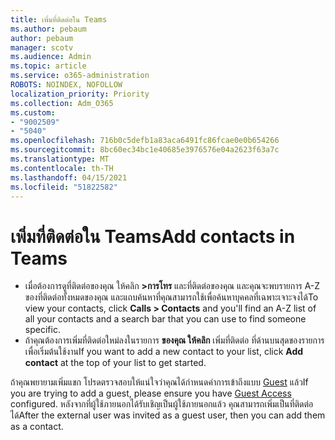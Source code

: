 ```yaml
---
title: เพิ่มที่ติดต่อใน Teams
ms.author: pebaum
author: pebaum
manager: scotv
ms.audience: Admin
ms.topic: article
ms.service: o365-administration
ROBOTS: NOINDEX, NOFOLLOW
localization_priority: Priority
ms.collection: Adm_O365
ms.custom:
- "9002509"
- "5040"
ms.openlocfilehash: 716b0c5defb1a83aca6491fc86fcae0e0b654266
ms.sourcegitcommit: 8bc60ec34bc1e40685e3976576e04a2623f63a7c
ms.translationtype: MT
ms.contentlocale: th-TH
ms.lasthandoff: 04/15/2021
ms.locfileid: "51822582"
---
```

# <a name="add-contacts-in-teams"></a><span data-ttu-id="c3ccb-102">เพิ่มที่ติดต่อใน Teams</span><span class="sxs-lookup"><span data-stu-id="c3ccb-102">Add contacts in Teams</span></span>

- <span data-ttu-id="c3ccb-103">เมื่อต้องการดูที่ติดต่อของคุณ ให้คลิก **>การโทร** และที่ติดต่อของคุณ และคุณจะพบรายการ A-Z ของที่ติดต่อทั้งหมดของคุณ และแถบค้นหาที่คุณสามารถใช้เพื่อค้นหาบุคคลที่เฉพาะเจาะจงได้</span><span class="sxs-lookup"><span data-stu-id="c3ccb-103">To view your contacts, click **Calls > Contacts** and you'll find an A-Z list of all your contacts and a search bar that you can use to find someone specific.</span></span> 
- <span data-ttu-id="c3ccb-104">ถ้าคุณต้องการเพิ่มที่ติดต่อใหม่ลงในรายการ **ของคุณ ให้คลิก** เพิ่มที่ติดต่อ ที่ด้านบนสุดของรายการเพื่อเริ่มต้นใช้งาน</span><span class="sxs-lookup"><span data-stu-id="c3ccb-104">If you want to add a new contact to your list, click **Add contact** at the top of your list to get started.</span></span>

<span data-ttu-id="c3ccb-105">ถ้าคุณพยายามเพิ่มแขก โปรดตรวจสอบให้แน่ใจว่าคุณได้กําหนดค่าการเข้าถึงแบบ [Guest](https://docs.microsoft.com/microsoftteams/set-up-guests) แล้ว</span><span class="sxs-lookup"><span data-stu-id="c3ccb-105">If you are trying to add a guest, please ensure you have [Guest Access](https://docs.microsoft.com/microsoftteams/set-up-guests) configured.</span></span> <span data-ttu-id="c3ccb-106">หลังจากที่ผู้ใช้ภายนอกได้รับเชิญเป็นผู้ใช้ภายนอกแล้ว คุณสามารถเพิ่มเป็นที่ติดต่อได้</span><span class="sxs-lookup"><span data-stu-id="c3ccb-106">After the external user was invited as a guest user, then you can add them as a contact.</span></span>
